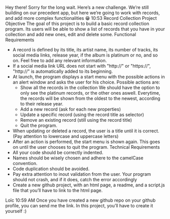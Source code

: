 Hey there! Sorry for the long wait. Here’s a new challenge. We’re still building on our precedent app, but here we’re going to work with records, and add more complex functionalities :grin:
10:53
Record Collection Project
Objective
The goal of this project is to build a basic record collection program. Its users will be able to show a list of records that you have in your collection and add new ones, edit and delete some.
Functional Requirements
* A record is defined by its title, its artist name, its number of tracks, its social media links, release year, if the album is platinum or no, and so on. Feel free to add any relevant information.
* If a social media link URL does not start with "http://" or "https://", "http://" is automatically added to its beginning.
* At launch, the program displays a start menu with the possible actions in an alert window and asks the user for his choice. Possible actions are:
    * Show all the records in the collection
We should have the option to only see the platinum records, or the other ones aswell. Everytime, the records will be shown from the oldest to the newest, according to their release year.
    * Add a new record (ask for each new properties)
    * Update a specific record (using the record title as selector)
    * Remove an existing record (still using the record title)
    * Quit the program.
* When updating or deleted a record, the user is a title until it is correct. (Pay attention to lowercase and uppercase letters)
* After an action is performed, the start menu is shown again. This goes on until the user chooses to quit the program.
Technical Requirements
* All your code should be correctly indented.
* Names should be wisely chosen and adhere to the camelCase convention.
* Code duplication should be avoided.
* Pay extra attention to inout validation from the user. Your program should not crash, and if it does, catch the error accordingly
* Create a new github project, with an html page, a readme, and a script.js file that you’ll have to link to the html page.

Loïc  10:59 AM
Once you have created a new github repo on your github profile, you can send me the link. In this project, you’ll have to create it yourself :)